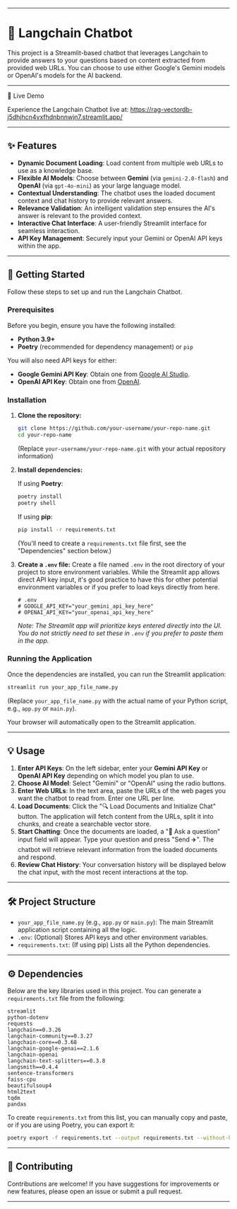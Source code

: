 -----

# 🧠 Langchain Chatbot

This project is a Streamlit-based chatbot that leverages Langchain to provide answers to your questions based on content extracted from provided web URLs. You can choose to use either Google's Gemini models or OpenAI's models for the AI backend.

-----

🚀 Live Demo

Experience the Langchain Chatbot live at:
https://rag-vectordb-j5dhjhcn4vxfhdnbnnwjn7.streamlit.app/

-----
## ✨ Features

  * **Dynamic Document Loading**: Load content from multiple web URLs to use as a knowledge base.
  * **Flexible AI Models**: Choose between **Gemini** (via `gemini-2.0-flash`) and **OpenAI** (via `gpt-4o-mini`) as your large language model.
  * **Contextual Understanding**: The chatbot uses the loaded document context and chat history to provide relevant answers.
  * **Relevance Validation**: An intelligent validation step ensures the AI's answer is relevant to the provided context.
  * **Interactive Chat Interface**: A user-friendly Streamlit interface for seamless interaction.
  * **API Key Management**: Securely input your Gemini or OpenAI API keys within the app.

-----

## 🚀 Getting Started

Follow these steps to set up and run the Langchain Chatbot.

### Prerequisites

Before you begin, ensure you have the following installed:

  * **Python 3.9+**
  * **Poetry** (recommended for dependency management) or `pip`

You will also need API keys for either:

  * **Google Gemini API Key**: Obtain one from [Google AI Studio](https://ai.google.dev/).
  * **OpenAI API Key**: Obtain one from [OpenAI](https://platform.openai.com/account/api-keys).

### Installation

1.  **Clone the repository:**

    ```bash
    git clone https://github.com/your-username/your-repo-name.git
    cd your-repo-name
    ```

    (Replace `your-username/your-repo-name.git` with your actual repository information)

2.  **Install dependencies:**

    If using **Poetry**:

    ```bash
    poetry install
    poetry shell
    ```

    If using **pip**:

    ```bash
    pip install -r requirements.txt
    ```

    (You'll need to create a `requirements.txt` file first, see the "Dependencies" section below.)

3.  **Create a `.env` file:**
    Create a file named `.env` in the root directory of your project to store environment variables. While the Streamlit app allows direct API key input, it's good practice to have this for other potential environment variables or if you prefer to load keys directly from here.

    ```dotenv
    # .env
    # GOOGLE_API_KEY="your_gemini_api_key_here"
    # OPENAI_API_KEY="your_openai_api_key_here"
    ```

    *Note: The Streamlit app will prioritize keys entered directly into the UI. You do not strictly need to set these in `.env` if you prefer to paste them in the app.*

### Running the Application

Once the dependencies are installed, you can run the Streamlit application:

```bash
streamlit run your_app_file_name.py
```

(Replace `your_app_file_name.py` with the actual name of your Python script, e.g., `app.py` or `main.py`).

Your browser will automatically open to the Streamlit application.

-----

## 💡 Usage

1.  **Enter API Keys**: On the left sidebar, enter your **Gemini API Key** or **OpenAI API Key** depending on which model you plan to use.
2.  **Choose AI Model**: Select "Gemini" or "OpenAI" using the radio buttons.
3.  **Enter Web URLs**: In the text area, paste the URLs of the web pages you want the chatbot to read from. Enter one URL per line.
4.  **Load Documents**: Click the "🔍 Load Documents and Initialize Chat" button. The application will fetch content from the URLs, split it into chunks, and create a searchable vector store.
5.  **Start Chatting**: Once the documents are loaded, a "💬 Ask a question" input field will appear. Type your question and press "Send ✈️". The chatbot will retrieve relevant information from the loaded documents and respond.
6.  **Review Chat History**: Your conversation history will be displayed below the chat input, with the most recent interactions at the top.

-----

## 🛠️ Project Structure

  * `your_app_file_name.py` (e.g., `app.py` or `main.py`): The main Streamlit application script containing all the logic.
  * `.env`: (Optional) Stores API keys and other environment variables.
  * `requirements.txt`: (If using pip) Lists all the Python dependencies.

-----

## ⚙️ Dependencies

Below are the key libraries used in this project. You can generate a `requirements.txt` file from the following:

```
streamlit
python-dotenv
requests
langchain==0.3.26
langchain-community==0.3.27
langchain-core==0.3.68
langchain-google-genai==2.1.6
langchain-openai
langchain-text-splitters==0.3.8
langsmith==0.4.4
sentence-transformers
faiss-cpu
beautifulsoup4
html2text
tqdm
pandas
```

To create `requirements.txt` from this list, you can manually copy and paste, or if you are using Poetry, you can export it:

```bash
poetry export -f requirements.txt --output requirements.txt --without-hashes
```

-----

## 🤝 Contributing

Contributions are welcome\! If you have suggestions for improvements or new features, please open an issue or submit a pull request.

-----
